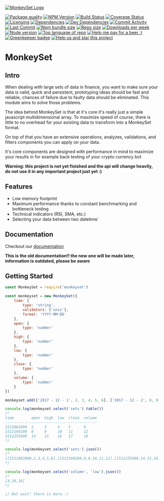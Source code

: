 [![MonkeySet Logo](https://i.imgur.com/eganiA2.png)](https://github.com/michaeldegroot/MonkeySet)

[![Package quality](https://packagequality.com/shield/monkeyset.svg)](https://packagequality.com/#?package=monkeyset)
[![NPM Version](https://img.shields.io/npm/v/monkeyset.svg)](https://www.npmjs.com/package/monkeyset)
[![Build Status](https://travis-ci.org/michaeldegroot/MonkeySet.png?branch=master)](https://travis-ci.org/michaeldegroot/MonkeySet)
[![Coverage Status](https://coveralls.io/repos/github/michaeldegroot/MonkeySet/badge.svg?branch=master)](https://coveralls.io/github/michaeldegroot/MonkeySet?branch=master)
[![Licensing](https://img.shields.io/github/license/michaeldegroot/monkeyset.svg)](https://raw.githubusercontent.com/michaeldegroot/MonkeySet/master/LICENSE)
[![Dependencies](https://david-dm.org/michaeldegroot/monkeyset/status.svg)](https://david-dm.org/michaeldegroot/monkeyset)
[![Dev Dependencies](https://david-dm.org/michaeldegroot/monkeyset/dev-status.svg)](https://david-dm.org/michaeldegroot/monkeyset?type=dev)
[![Commit Activity](https://img.shields.io/github/commit-activity/m/michaeldegroot/MonkeySet.svg)](https://github.com/michaeldegroot/MonkeySet/pulse/monthly)
[![Last Commit](https://img.shields.io/github/last-commit/michaeldegroot/MonkeySet.svg)](https://github.com/michaeldegroot/MonkeySet/commits/master)
[![Npm bundle size](https://img.shields.io/bundlephobia/min/monkeyset.svg)](https://www.npmjs.com/package/monkeyset)
[![Repo size](https://img.shields.io/github/repo-size/michaeldegroot/monkeyset.svg)](https://github.com/michaeldegroot/MonkeySet)
[![Downloads per week](https://img.shields.io/npm/dw/monkeyset.svg)](https://www.npmjs.com/package/monkeyset)
[![Node version](https://img.shields.io/node/v/monkeyset.svg)](https://www.npmjs.com/package/monkeyset)
[![Top language of repo](https://img.shields.io/github/languages/top/badges/shields.svg)](https://github.com/michaeldegroot/MonkeySet)
[![Help me pay for a beer :)](https://img.shields.io/liberapay/receives/givemeallyourcats.svg)](https://liberapay.com/GiveMeAllYourCats/)
[![Greenkeeper badge](https://badges.greenkeeper.io/michaeldegroot/MonkeySet.svg)](https://greenkeeper.io/)
[![Help us and star this project](https://img.shields.io/github/stars/michaeldegroot/monkeyset.svg?style=social)](https://github.com/michaeldegroot/MonkeySet)

# MonkeySet

## Intro

When dealing with large sets of data in finance, you want to make sure your data is valid, quick and persistent, prototyping ideas should be fast and reliable, chances of failure due to faulty data should be eliminated. This module aims to solve those problems.

The idea behind MonkeySet is that at it's core it's really just a simple javascript multidimensional array. To maximize speed of course, there is little to no overhead for your existing data to transform into a MonkeySet format.

On top of that you have an extensive operations, analyzes, validations, and filters components you can apply on your data.

It's core components are designed with performance in mind to maximize your results in for example back testing of your crypto currency bot

**Warning: this project is not yet finished and the api will change heavily, do not use it in any important project just yet :)**

## Features

- Low memory footprint
- Maximum performance thanks to constant benchmarking and bottleneck testing
- Technical indicators (RSI, SMA, etc.)
- Selecting your data between two datetime`

## Documentation

Checkout our [documentation](https://michaeldegroot.github.io/MonkeySet/)

**This is the old documentation!! the new one will be made later, information is outdated, please be aware**

## Getting Started

```javascript
const MonkeySet = require('monkeyset')

const monkeyset = new MonkeySet({
	time: {
		type: 'string',
		validators: ['unix'],
		format: 'YYYY-MM-DD'
	},
	open: {
		type: 'number'
	},
	high: {
		type: 'number'
	},
	low: {
		type: 'number'
	},
	close: {
		type: 'number'
	},
	volume: {
		type: 'number'
	}
})

monkeyset.add(['2017 - 12 - 1', 2, 3, 4, 5, 6], ['2017 - 12 - 2', 8, 9, 10, 11, 12], ['2017 - 12 - 3', 14, 15, 16, 17, 18])

console.log(monkeyset.select('sets').table())
/*
time        open  high  low  close  volume
------------------------------------------
1512082800  2     3     4    5      6
1512169200  8     9     10   11     12
1512255600  14    15    16   17     18
*/

console.log(monkeyset.select('sets').json())
/*
[[1512082800,2,3,4,5,6],[1512169200,8,9,10,11,12],[1512255600,14,15,16,17,18]]
*/

console.log(monkeyset.select('column', 'low').json())
/*
[4,10,16]
*/

// But wait! there is more :)
```
